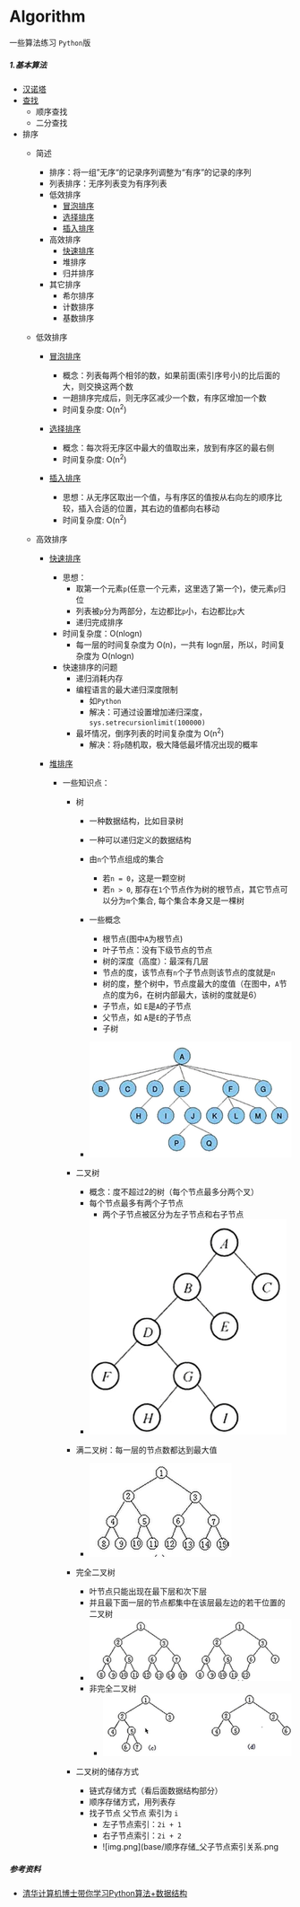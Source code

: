 # Algorithm

一些算法练习 `Python`版

##### 1.基本算法

+ [汉诺塔](base/hanoi.py)
+ [查找](base/search.py)
    + 顺序查找
    + 二分查找
+ 排序
    + 简述
        + 排序：将一组”无序“的记录序列调整为“有序”的记录的序列
        + 列表排序：无序列表变为有序列表
        + 低效排序
            + [冒泡排序](base/bubble_sort.py)
            + [选择排序](base/select_sort.py)
            + [插入排序](base/insert_sort.py)
        + 高效排序
            + [快速排序](base/quick_sort.py)
            + 堆排序
            + 归并排序
        + 其它排序
            + 希尔排序
            + 计数排序
            + 基数排序
    + 低效排序
        + [冒泡排序](base/bubble_sort.py)
            + 概念：列表每两个相邻的数，如果前面(索引序号小)的比后面的大，则交换这两个数
            + 一趟排序完成后，则无序区减少一个数，有序区增加一个数
            + 时间复杂度: O(n<sup>2</sup>)

        + [选择排序](base/select_sort.py)
            + 概念：每次将无序区中最大的值取出来，放到有序区的最右侧
            + 时间复杂度: O(n<sup>2</sup>)

        + [插入排序](base/insert_sort.py)
            + 思想：从无序区取出一个值，与有序区的值按从右向左的顺序比较，插入合适的位置，其右边的值都向右移动
            + 时间复杂度: O(n<sup>2</sup>)

    + 高效排序
        + [快速排序](base/quick_sort.py)
            + 思想：
                + 取第一个元素`p`(任意一个元素，这里选了第一个)，使元素`p`归位
                + 列表被`p`分为两部分，左边都比`p`小，右边都比`p`大
                + 递归完成排序
            + 时间复杂度：O(nlogn)
                + 每一层的时间复杂度为 O(n)，一共有 logn层，所以，时间复杂度为 O(nlogn)
            + 快速排序的问题
                + 递归消耗内存
                + 编程语言的最大递归深度限制
                    + 如`Python`
                    + 解决：可通过设置增加递归深度，`sys.setrecursionlimit(100000)`
                + 最坏情况，倒序列表的时间复杂度为 O(n<sup>2</sup>)
                    + 解决：将`p`随机取，极大降低最坏情况出现的概率

        + [堆排序](base/)
            + 一些知识点：
                + 树
                    + 一种数据结构，比如目录树
                    + 一种可以递归定义的数据结构
                    + 由`n`个节点组成的集合
                        + 若`n = 0`，这是一颗空树
                        + 若`n > 0`, 那存在`1`个节点作为树的根节点，其它节点可以分为`m`个集合, 每个集合本身又是一棵树

                    + 一些概念
                        + 根节点(图中`A`为根节点)
                        + 叶子节点：没有下级节点的节点
                        + 树的深度（高度）：最深有几层
                        + 节点的度，该节点有`n`个子节点则该节点的度就是`n`
                        + 树的度，整个树中，节点度最大的度值（在图中，`A`节点的度为6，在树内部最大，该树的度就是6）
                        + 子节点，如 `E`是`A`的子节点
                        + 父节点，如 `A`是`E`的子节点
                        + 子树
                    + ![img.png](base/tree.png)

                + 二叉树
                    + 概念：度不超过2的树（每个节点最多分两个叉）
                    + 每个节点最多有两个子节点
                        + 两个子节点被区分为左子节点和右子节点
                    + ![img.png](base/tree2.png)

                + 满二叉树：每一层的节点数都达到最大值
                    + ![img.png](base/tree3.png)

                + 完全二叉树
                    + 叶节点只能出现在最下层和次下层
                    + 并且最下面一层的节点都集中在该层最左边的若干位置的二叉树
                    + ![img.png](base/完全二叉树.png)
                    + 非完全二叉树
                        + ![img.png](base/非完全二叉树.png)

                + 二叉树的储存方式
                    + 链式存储方式（看后面数据结构部分）
                    + 顺序存储方式，用列表存
                    + 找子节点 父节点 索引为 `i`
                        + 左子节点索引：`2i + 1`
                        + 右子节点索引：`2i + 2`
                        + ![img.png](base/顺序存储_父子节点索引关系.png
##### 参考资料

+ [清华计算机博士带你学习Python算法+数据结构](https://www.bilibili.com/video/BV1mp4y1D7UP?from=search&seid=2163581747729103305)